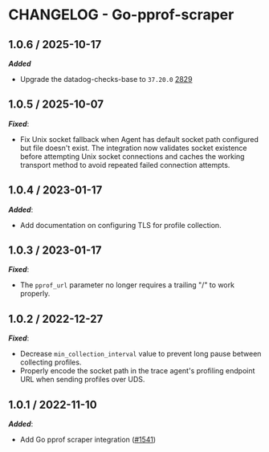 # CHANGELOG - Go-pprof-scraper

## 1.0.6 / 2025-10-17

***Added***

* Upgrade the datadog-checks-base to `37.20.0` [2829](@https://github.com/DataDog/integrations-extras/pull/2829)

## 1.0.5 / 2025-10-07

***Fixed***:

* Fix Unix socket fallback when Agent has default socket path configured but file doesn't exist. The integration now validates socket existence before attempting Unix socket connections and caches the working transport method to avoid repeated failed connection attempts.

## 1.0.4 / 2023-01-17

***Added***:

* Add documentation on configuring TLS for profile collection.

## 1.0.3 / 2023-01-17

***Fixed***:

* The `pprof_url` parameter no longer requires a trailing "/" to work properly.

## 1.0.2 / 2022-12-27

***Fixed***:

* Decrease `min_collection_interval` value to prevent long pause between collecting profiles.
* Properly encode the socket path in the trace agent's profiling endpoint URL when sending profiles over UDS.

## 1.0.1 / 2022-11-10

***Added***:

* Add Go pprof scraper integration ([#1541](https://github.com/DataDog/integrations-extras/pull/1541))
